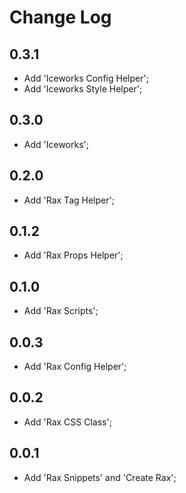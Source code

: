 # Change Log

## 0.3.1

- Add 'Iceworks Config Helper';
- Add 'Iceworks Style Helper';

## 0.3.0

- Add 'Iceworks';

## 0.2.0

- Add 'Rax Tag Helper';

## 0.1.2

- Add 'Rax Props Helper';

## 0.1.0

- Add 'Rax Scripts';

## 0.0.3

- Add 'Rax Config Helper';

## 0.0.2

- Add 'Rax CSS Class';

## 0.0.1

- Add 'Rax Snippets' and 'Create Rax';
